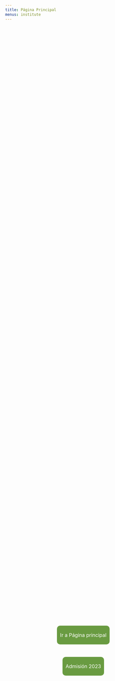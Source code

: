 ```yaml
---
title: Página Principal
menus: institute
---
```

<style>
  .button-container {
    display: flex;
    flex-direction: column;
    align-items: center;
    justify-content: center;
    height: 100%;
  }
  .button {
    margin: 20px;
    padding: 20px 10px;
    background-color: #699B41;
    color: white;
    text-align: center;
    text-decoration: none;
    border-radius: 10px;
    font-size: 16px;
    transition: background-color 0.3s; /* Agregamos una transición suave */
  }
  .button:hover {
    background-color: #2877AC; /* Cambio de color al pasar el mouse por encima */
  }
</style>

<div class="container d-flex justify-content-center align-items-center" style="background-image: url('https://res.cloudinary.com/instituto-del-ambiente/image/upload/q_60/pages/parque-acuatico.jpg?resize=955%2C593&ssl=1'); background-size: cover; background-position: center; height: 100vh;">
  <div class="text-center">
    <div class="button-container">
      <a class="button" href="https://itesmarena.edu.do/indexxx/">Ir a Página principal</a>
      <a class="button" href="https://itesmarena.edu.do/admision2023/">Admisión 2023</a>
    </div>
  </div>
</div>
